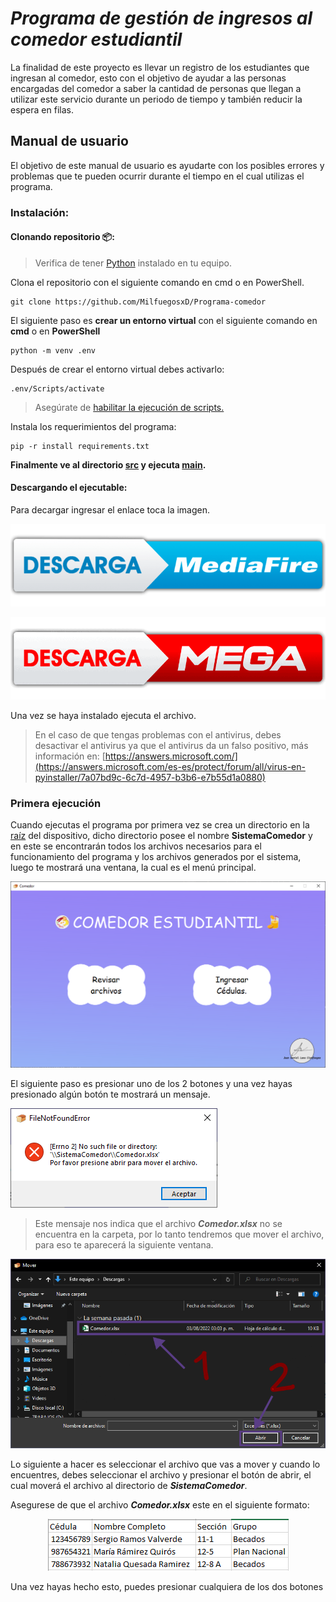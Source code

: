 # ***Programa de gestión de ingresos al comedor estudiantil***

La finalidad de este proyecto es llevar un registro de los estudiantes que 
ingresan al comedor, esto con el objetivo de ayudar a las personas encargadas del comedor a saber la
cantidad de personas que llegan a utilizar este servicio durante un periodo de tiempo y también reducir
la espera en filas.



## Manual de usuario

El objetivo de este manual de usuario es ayudarte con los posibles errores y problemas que te pueden ocurrir durante el tiempo en el cual utilizas el programa.



### Instalación:

#### Clonando repositorio 📦:

> Verifica de tener [Python](https://www.python.org/downloads/release/python-3106/)
instalado en tu equipo.

Clona el repositorio con el siguiente comando en cmd o en PowerShell.

    git clone https://github.com/MilfuegosxD/Programa-comedor

El siguiente paso es **crear un entorno virtual** con el siguiente comando en **cmd** o en **PowerShell**

    python -m venv .env

Después de crear el entorno virtual debes activarlo:

    .env/Scripts/activate

> Asegúrate de [habilitar la ejecución de scripts.](https://es.stackoverflow.com/questions/321611/problema-con-scripts-en-visual-studio-code)

Instala los requerimientos del programa:

    pip -r install requirements.txt

**Finalmente ve al directorio [src](src/) y ejecuta [main](main.py).**

#### Descargando el ejecutable:

Para decargar ingresar el enlace toca la imagen.

[![MediaFire](/src/resources/assets/Mediafire.png)](https://www.mediafire.com/file/kqqv1epxgfjru1h/ProgramaComedor.exe/file)

[![Mega](src/resources/assets/Mega.png)](https://mega.nz/file/3SQ1mKBS#uEHQBhrgm-nvXe9LPe05HqW5WFutDPsoH1TjDdpUKjY)

Una vez se haya instalado ejecuta el archivo.

> En el caso de que tengas problemas con el antivirus, debes desactivar el antivirus ya que el antivirus da un falso positivo, más información en: [https://answers.microsoft.com/](https://answers.microsoft.com/es-es/protect/forum/all/virus-en-pyinstaller/7a07bd9c-6c7d-4957-b3b6-e7b55d1a0880)


### Primera ejecución

Cuando ejecutas el programa por primera vez se crea un
directorio en la [raíz](https://es.wikipedia.org/wiki/Directorio_ra%C3%ADz) del dispositivo, dicho directorio posee el nombre **SistemaComedor** y en
este se encontrarán todos los archivos necesarios para el funcionamiento del programa y los archivos
generados por el sistema, luego te mostrará una ventana, la cual es el menú principal.

![MenúPrincipal.png](src/resources/assets/main.png)

El siguiente paso es presionar uno de los 2 botones y una vez hayas presionado algún botón te mostrará un mensaje.

![FileNotFoundError](src/resources/assets/FileNotFoundError.png) 

> Este mensaje nos indica que el archivo ***Comedor.xlsx*** no se encuentra en la carpeta, por lo tanto tendremos que mover el archivo, para eso te aparecerá la siguiente ventana.

![FileDialog](src/resources/assets/FileDialog.png)

Lo siguiente a hacer es seleccionar el archivo que vas a mover y cuando lo encuentres, debes seleccionar el archivo y presionar el botón de abrir, el cual moverá el archivo al directorio de ***SistemaComedor***. 

Asegurese de que el archivo ***Comedor.xlsx*** este en el siguiente formato:

<center>
    <img src = "src/resources/assets/FormatoDelArchivo.png">
</center>

Una vez hayas hecho esto, puedes presionar cualquiera de los dos botones
